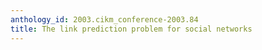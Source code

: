```yaml
---
anthology_id: 2003.cikm_conference-2003.84
title: The link prediction problem for social networks
---
```


